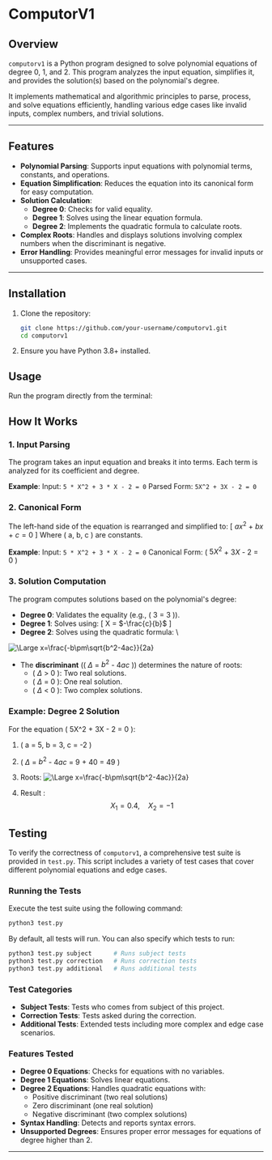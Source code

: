 # ComputorV1

## Overview

`computorv1` is a Python program designed to solve polynomial equations of degree 0, 1, and 2. This program analyzes the input equation, simplifies it, and provides the solution(s) based on the polynomial's degree.

It implements mathematical and algorithmic principles to parse, process, and solve equations efficiently, handling various edge cases like invalid inputs, complex numbers, and trivial solutions.

---

## Features

- **Polynomial Parsing**: Supports input equations with polynomial terms, constants, and operations.
- **Equation Simplification**: Reduces the equation into its canonical form for easy computation.
- **Solution Calculation**:
  - **Degree 0**: Checks for valid equality.
  - **Degree 1**: Solves using the linear equation formula.
  - **Degree 2**: Implements the quadratic formula to calculate roots.
- **Complex Roots**: Handles and displays solutions involving complex numbers when the discriminant is negative.
- **Error Handling**: Provides meaningful error messages for invalid inputs or unsupported cases.

---

## Installation

1. Clone the repository:

   ```bash
   git clone https://github.com/your-username/computorv1.git
   cd computorv1

   ```

2. Ensure you have Python 3.8+ installed.

## Usage

Run the program directly from the terminal:

## How It Works

### 1. **Input Parsing**

The program takes an input equation and breaks it into terms. Each term is analyzed for its coefficient and degree.

**Example**:
Input: `5 * X^2 + 3 * X - 2 = 0`
Parsed Form: `5X^2 + 3X - 2 = 0`

### 2. **Canonical Form**

The left-hand side of the equation is rearranged and simplified to:
\[ $ax^2$ + $bx$ + $c=0$ \]
Where \( a, b, c \) are constants.

**Example**:
Input: `5 * X^2 + 3 * X - 2 = 0`
Canonical Form: \( $5X^2$ + $3X$ - $2$ = $0$ \)

### 3. **Solution Computation**

The program computes solutions based on the polynomial's degree:

- **Degree 0**: Validates the equality (e.g., \( 3 = 3 \)).
- **Degree 1**: Solves using:
  \[
  X = $-\frac{c}{b}$
  \]
- **Degree 2**: Solves using the quadratic formula:
  \
 <img src="https://latex.codecogs.com/svg.latex?\Large&space;\frac{-b \pm \sqrt{b^2 - 4ac}}{2a" title="\Large x=\frac{-b\pm\sqrt{b^2-4ac}}{2a}" />
  
  - The **discriminant** (\( $\Delta$ = $b^2$ - $4 ac$ \)) determines the nature of roots:
    - \( $\Delta$ > 0 \): Two real solutions.
    - \( $\Delta$ = 0 \): One real solution.
    - \( $\Delta$ < 0 \): Two complex solutions.

### Example: Degree 2 Solution

For the equation \( 5X^2 + 3X - 2 = 0 \):

1. \( a = 5, b = 3, c = -2 \)
2. \( $\Delta$ = $b^2$ - $4ac$ = $9$ + $40$ = $49$ \)
3. Roots: 
    <img src="https://latex.codecogs.com/svg.latex?\Large&space; X_1 \frac{-3 + \sqrt{49}}{10}, \quad X_2  = \frac{-3 - \sqrt{49}}{10}" title="\Large x=\frac{-b\pm\sqrt{b^2-4ac}}{2a}" />

4. Result : 
  $$    
  X_1 = 0.4, \quad X_2 = -1
  $$


## Testing

To verify the correctness of `computorv1`, a comprehensive test suite is provided in `test.py`. This script includes a variety of test cases that cover different polynomial equations and edge cases.

### Running the Tests

Execute the test suite using the following command:

```bash
python3 test.py
```

By default, all tests will run. You can also specify which tests to run:

```bash
python3 test.py subject      # Runs subject tests
python3 test.py correction   # Runs correction tests
python3 test.py additional   # Runs additional tests
```

### Test Categories

- **Subject Tests**: Tests who comes from subject of this project. 
- **Correction Tests**: Tests asked during the correction. 
- **Additional Tests**: Extended tests including more complex and edge case scenarios.

### Features Tested

- **Degree 0 Equations**: Checks for equations with no variables.
- **Degree 1 Equations**: Solves linear equations.
- **Degree 2 Equations**: Handles quadratic equations with:
  - Positive discriminant (two real solutions)
  - Zero discriminant (one real solution)
  - Negative discriminant (two complex solutions)
- **Syntax Handling**: Detects and reports syntax errors.
- **Unsupported Degrees**: Ensures proper error messages for equations of degree higher than 2.

---

